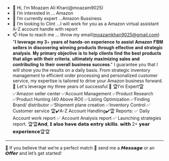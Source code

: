 - 👋 Hi, I’m Moazam Ali Khan(@moazam9025)
- 👀 I’m interested in ... Amazon
- 🌱 I’m currently expert ...Amazon Bussiness 
- 💞️ I’m looking to Clint ...I will work for you as a Amazon virtual assistant A-Z account handle with report 
- 📫 How to reach me ... throw my email(moazamkhan9025@gmail.com) 
"𝐈 𝐥𝐞𝐯𝐞𝐫𝐚𝐠𝐞 𝐦𝐲 𝟑+ 𝐲𝐞𝐚𝐫𝐬 𝐨𝐟 𝐡𝐚𝐧𝐝𝐬-𝐨𝐧 𝐞𝐱𝐩𝐞𝐫𝐢𝐞𝐧𝐜𝐞 𝐭𝐨 𝐚𝐬𝐬𝐢𝐬𝐭 𝐀𝐦𝐚𝐳𝐨𝐧 𝐅𝐁𝐌 𝐬𝐞𝐥𝐥𝐞𝐫𝐬 𝐢𝐧 𝐝𝐢𝐬𝐜𝐨𝐯𝐞𝐫𝐢𝐧𝐠 𝐰𝐢𝐧𝐧𝐢𝐧𝐠 𝐩𝐫𝐨𝐝𝐮𝐜𝐭𝐬 𝐭𝐡𝐫𝐨𝐮𝐠𝐡 𝐞𝐟𝐟𝐞𝐜𝐭𝐢𝐯𝐞 𝐚𝐧𝐝 𝐬𝐭𝐫𝐚𝐭𝐞𝐠𝐢𝐜 𝐚𝐧𝐚𝐥𝐲𝐬𝐢𝐬. 𝐌𝐲 𝐩𝐫𝐢𝐦𝐚𝐫𝐲 𝐨𝐛𝐣𝐞𝐜𝐭𝐢𝐯𝐞 𝐢𝐬 𝐭𝐨 𝐡𝐞𝐥𝐩 𝐜𝐥𝐢𝐞𝐧𝐭𝐬 𝐟𝐢𝐧𝐝 𝐭𝐡𝐞 𝐛𝐞𝐬𝐭 𝐩𝐫𝐨𝐝𝐮𝐜𝐭𝐬 𝐭𝐡𝐚𝐭 𝐚𝐥𝐢𝐠𝐧 𝐰𝐢𝐭𝐡 𝐭𝐡𝐞𝐢𝐫 𝐜𝐫𝐢𝐭𝐞𝐫𝐢𝐚, 𝐮𝐥𝐭𝐢𝐦𝐚𝐭𝐞𝐥𝐲 𝐦𝐚𝐱𝐢𝐦𝐢𝐳𝐢𝐧𝐠 𝐬𝐚𝐥𝐞𝐬 𝐚𝐧𝐝 𝐜𝐨𝐧𝐭𝐫𝐢𝐛𝐮𝐭𝐢𝐧𝐠 𝐭𝐨 𝐭𝐡𝐞𝐢𝐫 𝐨𝐯𝐞𝐫𝐚𝐥𝐥 𝐛𝐮𝐬𝐢𝐧𝐞𝐬𝐬 𝐬𝐮𝐜𝐜𝐞𝐬𝐬."
 I guarantee you that I will show you the results on a daily basis. From strategic inventory management to efficient order processing and personalized customer service, my expertise is tailored to drive your Amazon business forward.
🌟 Let's leverage my three years of successful 🌟
🏆I'm Expert🏆
✅Amazon seller center
✅Account Management
✅Product Research
✅Product Hunting (40 Above ROI)
✅Listing Optimization
✅Finding Brand/ distributor
✅Shipment plane creation
✅Inventory Control
✅ Customer service
🏆✔️A-Z Account Handling✔️🏆
Reports:
✅ Daily Account work report
✅ Account Analysis report
✅ Launching strategies report.
🏆🏆𝗔𝗻𝗱, 𝗜 𝗮𝗹𝘀𝗼 𝗵𝗮𝘃𝗲 𝗱𝗮𝘁𝗮 𝗲𝗻𝘁𝗿𝘆 𝘀𝗸𝗶𝗹𝗹𝘀. 𝘄𝗶𝘁𝗵 2+ 𝘆𝗲𝗮𝗿 𝗲𝘅𝗽𝗲𝗿𝗶𝗲𝗻𝗰𝗲🏆🏆
___________________________________________________________________________________________________
💬 If you believe that we’re a perfect match
💌 send me a 𝙈𝙚𝙨𝙨𝙖𝙜𝙚 or an 𝙊𝙛𝙛𝙚𝙧 and let’s get started!
<!---
Moazam9025/Moazam9025 is a ✨ special ✨ repository because its `README.md` (this file) appears on your GitHub profile.
You can click the Preview link to take a look at your changes.
--->
